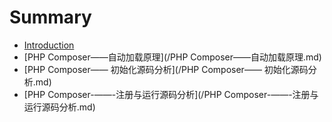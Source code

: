 # Summary

* [Introduction](README.md)
* [PHP Composer——自动加载原理](/PHP Composer——自动加载原理.md)
* [PHP Composer—— 初始化源码分析](/PHP Composer—— 初始化源码分析.md)
* [PHP Composer-——-注册与运行源码分析](/PHP Composer-——-注册与运行源码分析.md)



